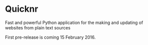 # Quicknr
Fast and powerful Python application for the making and updating of websites from plain text sources

First pre-release is coming 15 February 2016.
